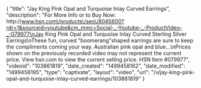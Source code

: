 {
    "title": "Jay King Pink Opal and Turquoise Inlay Curved Earrings",
    "description": "For More Info or to Buy Now: http:\/\/www.hsn.com\/products\/seo\/8045600?rdr=1&sourceid=youtube&cm_mmc=Social-_-Youtube-_-ProductVideo-_-079977\nJay King Pink Opal and Turquoise Inlay Curved Sterling Silver Earrings\nThese fun, curved \"boomerang\"shaped earrings are sure to keep the compliments coming your way. Australian pink opal and blue...\nPrices shown on the previously recorded video may not represent the current price.  View hsn.com to view the current selling price. HSN Item #079977",
    "videoid": "103861819",
    "date_created": "1499458162",
    "date_modified": "1499458195",
    "type": "captivate",
    "layout": "video",
    "url": "\/v\/jay-king-pink-opal-and-turquoise-inlay-curved-earrings\/103861819"
}
